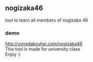 ## nogizaka46
tool to learn all members of nogizaka 46  
### demo
http://yonedakouhei.com/nogizaka46  
This tool is made for university class  
Enjoy :)  
